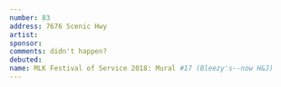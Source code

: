 ```yaml
---
number: 83
address: 7676 Scenic Hwy
artist:
sponsor:
comments: didn't happen?
debuted:
name: MLK Festival of Service 2018: Mural #17 (Bleezy's--now H&J)
---
```


